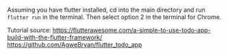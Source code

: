 Assuming you have flutter installed, cd into the main directory and run ```flutter run``` in the terminal. Then select option 2 in the terminal for Chrome. 

Tutorial source: 
https://flutterawesome.com/a-simple-to-use-todo-app-build-with-the-flutter-framework/
https://github.com/AgweBryan/flutter_todo_app